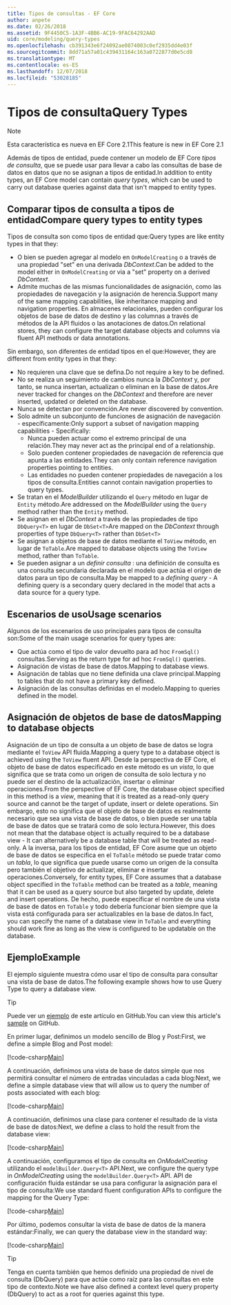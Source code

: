 ```yaml
---
title: Tipos de consultas - EF Core
author: anpete
ms.date: 02/26/2018
ms.assetid: 9F4450C5-1A3F-4BB6-AC19-9FAC64292AAD
uid: core/modeling/query-types
ms.openlocfilehash: cb391343e6f24092ae0874003c0ef2935dd4e03f
ms.sourcegitcommit: 8dd71a57a01c439431164c163a0722877d0e5cd8
ms.translationtype: MT
ms.contentlocale: es-ES
ms.lasthandoff: 12/07/2018
ms.locfileid: "53028185"
---
```

# <a name="query-types"></a><span data-ttu-id="4acc3-102">Tipos de consulta</span><span class="sxs-lookup"><span data-stu-id="4acc3-102">Query Types</span></span>
> [!NOTE]
> <span data-ttu-id="4acc3-103">Esta característica es nueva en EF Core 2.1</span><span class="sxs-lookup"><span data-stu-id="4acc3-103">This feature is new in EF Core 2.1</span></span>

<span data-ttu-id="4acc3-104">Además de tipos de entidad, puede contener un modelo de EF Core _tipos de consulta_, que se puede usar para llevar a cabo las consultas de base de datos en datos que no se asignan a tipos de entidad.</span><span class="sxs-lookup"><span data-stu-id="4acc3-104">In addition to entity types, an EF Core model can contain _query types_, which can be used to carry out database queries against data that isn't mapped to entity types.</span></span>

## <a name="compare-query-types-to-entity-types"></a><span data-ttu-id="4acc3-105">Comparar tipos de consulta a tipos de entidad</span><span class="sxs-lookup"><span data-stu-id="4acc3-105">Compare query types to entity types</span></span>

<span data-ttu-id="4acc3-106">Tipos de consulta son como tipos de entidad que:</span><span class="sxs-lookup"><span data-stu-id="4acc3-106">Query types are like entity types in that they:</span></span>

- <span data-ttu-id="4acc3-107">O bien se pueden agregar al modelo en `OnModelCreating` o a través de una propiedad "set" en una derivada _DbContext_.</span><span class="sxs-lookup"><span data-stu-id="4acc3-107">Can be added to the model either in `OnModelCreating` or via a "set" property on a derived _DbContext_.</span></span>
- <span data-ttu-id="4acc3-108">Admite muchas de las mismas funcionalidades de asignación, como las propiedades de navegación y la asignación de herencia.</span><span class="sxs-lookup"><span data-stu-id="4acc3-108">Support many of the same mapping capabilities, like inheritance mapping and navigation properties.</span></span> <span data-ttu-id="4acc3-109">En almacenes relacionales, pueden configurar los objetos de base de datos de destino y las columnas a través de métodos de la API fluidos o las anotaciones de datos.</span><span class="sxs-lookup"><span data-stu-id="4acc3-109">On relational stores, they can configure the target database objects and columns via fluent API methods or data annotations.</span></span>

<span data-ttu-id="4acc3-110">Sin embargo, son diferentes de entidad tipos en el que:</span><span class="sxs-lookup"><span data-stu-id="4acc3-110">However, they are different from entity types in that they:</span></span>

- <span data-ttu-id="4acc3-111">No requieren una clave que se defina.</span><span class="sxs-lookup"><span data-stu-id="4acc3-111">Do not require a key to be defined.</span></span>
- <span data-ttu-id="4acc3-112">No se realiza un seguimiento de cambios nunca la _DbContext_ y, por tanto, se nunca insertan, actualizan o eliminan en la base de datos.</span><span class="sxs-lookup"><span data-stu-id="4acc3-112">Are never tracked for changes on the _DbContext_ and therefore are never inserted, updated or deleted on the database.</span></span>
- <span data-ttu-id="4acc3-113">Nunca se detectan por convención.</span><span class="sxs-lookup"><span data-stu-id="4acc3-113">Are never discovered by convention.</span></span>
- <span data-ttu-id="4acc3-114">Solo admite un subconjunto de funciones de asignación de navegación - específicamente:</span><span class="sxs-lookup"><span data-stu-id="4acc3-114">Only support a subset of navigation mapping capabilities - Specifically:</span></span>
  - <span data-ttu-id="4acc3-115">Nunca pueden actuar como el extremo principal de una relación.</span><span class="sxs-lookup"><span data-stu-id="4acc3-115">They may never act as the principal end of a relationship.</span></span>
  - <span data-ttu-id="4acc3-116">Solo pueden contener propiedades de navegación de referencia que apunta a las entidades.</span><span class="sxs-lookup"><span data-stu-id="4acc3-116">They can only contain reference navigation properties pointing to entities.</span></span>
  - <span data-ttu-id="4acc3-117">Las entidades no pueden contener propiedades de navegación a los tipos de consulta.</span><span class="sxs-lookup"><span data-stu-id="4acc3-117">Entities cannot contain navigation properties to query types.</span></span>
- <span data-ttu-id="4acc3-118">Se tratan en el _ModelBuilder_ utilizando el `Query` método en lugar de `Entity` método.</span><span class="sxs-lookup"><span data-stu-id="4acc3-118">Are addressed on the _ModelBuilder_ using the `Query` method rather than the `Entity` method.</span></span>
- <span data-ttu-id="4acc3-119">Se asignan en el _DbContext_ a través de las propiedades de tipo `DbQuery<T>` en lugar de `DbSet<T>`</span><span class="sxs-lookup"><span data-stu-id="4acc3-119">Are mapped on the _DbContext_ through properties of type `DbQuery<T>` rather than `DbSet<T>`</span></span>
- <span data-ttu-id="4acc3-120">Se asignan a objetos de base de datos mediante el `ToView` método, en lugar de `ToTable`.</span><span class="sxs-lookup"><span data-stu-id="4acc3-120">Are mapped to database objects using the `ToView` method, rather than `ToTable`.</span></span>
- <span data-ttu-id="4acc3-121">Se pueden asignar a un _definir consulta_ : una definición de consulta es una consulta secundaria declarada en el modelo que actúa el origen de datos para un tipo de consulta.</span><span class="sxs-lookup"><span data-stu-id="4acc3-121">May be mapped to a _defining query_ - A defining query is a secondary query declared in the model that acts a data source for a query type.</span></span>

## <a name="usage-scenarios"></a><span data-ttu-id="4acc3-122">Escenarios de uso</span><span class="sxs-lookup"><span data-stu-id="4acc3-122">Usage scenarios</span></span>

<span data-ttu-id="4acc3-123">Algunos de los escenarios de uso principales para tipos de consulta son:</span><span class="sxs-lookup"><span data-stu-id="4acc3-123">Some of the main usage scenarios for query types are:</span></span>

- <span data-ttu-id="4acc3-124">Que actúa como el tipo de valor devuelto para ad hoc `FromSql()` consultas.</span><span class="sxs-lookup"><span data-stu-id="4acc3-124">Serving as the return type for ad hoc `FromSql()` queries.</span></span>
- <span data-ttu-id="4acc3-125">Asignación de vistas de base de datos.</span><span class="sxs-lookup"><span data-stu-id="4acc3-125">Mapping to database views.</span></span>
- <span data-ttu-id="4acc3-126">Asignación de tablas que no tiene definida una clave principal.</span><span class="sxs-lookup"><span data-stu-id="4acc3-126">Mapping to tables that do not have a primary key defined.</span></span>
- <span data-ttu-id="4acc3-127">Asignación de las consultas definidas en el modelo.</span><span class="sxs-lookup"><span data-stu-id="4acc3-127">Mapping to queries defined in the model.</span></span>

## <a name="mapping-to-database-objects"></a><span data-ttu-id="4acc3-128">Asignación de objetos de base de datos</span><span class="sxs-lookup"><span data-stu-id="4acc3-128">Mapping to database objects</span></span>

<span data-ttu-id="4acc3-129">Asignación de un tipo de consulta a un objeto de base de datos se logra mediante el `ToView` API fluida.</span><span class="sxs-lookup"><span data-stu-id="4acc3-129">Mapping a query type to a database object is achieved using the `ToView` fluent API.</span></span> <span data-ttu-id="4acc3-130">Desde la perspectiva de EF Core, el objeto de base de datos especificado en este método es un _vista_, lo que significa que se trata como un origen de consulta de solo lectura y no puede ser el destino de la actualización, insertar o eliminar operaciones.</span><span class="sxs-lookup"><span data-stu-id="4acc3-130">From the perspective of EF Core, the database object specified in this method is a _view_, meaning that it is treated as a read-only query source and cannot be the target of update, insert or delete operations.</span></span> <span data-ttu-id="4acc3-131">Sin embargo, esto no significa que el objeto de base de datos es realmente necesario que sea una vista de base de datos, o bien puede ser una tabla de base de datos que se tratará como de solo lectura.</span><span class="sxs-lookup"><span data-stu-id="4acc3-131">However, this does not mean that the database object is actually required to be a database view - It can alternatively be a database table that will be treated as read-only.</span></span> <span data-ttu-id="4acc3-132">A la inversa, para los tipos de entidad, EF Core asume que un objeto de base de datos se especifica en el `ToTable` método se puede tratar como un _tabla_, lo que significa que puede usarse como un origen de la consulta pero también el objetivo de actualizar, eliminar e insertar operaciones.</span><span class="sxs-lookup"><span data-stu-id="4acc3-132">Conversely, for entity types, EF Core assumes that a database object specified in the `ToTable` method can be treated as a _table_, meaning that it can be used as a query source but also targeted by update, delete and insert operations.</span></span> <span data-ttu-id="4acc3-133">De hecho, puede especificar el nombre de una vista de base de datos en `ToTable` y todo debería funcionar bien siempre que la vista está configurada para ser actualizables en la base de datos.</span><span class="sxs-lookup"><span data-stu-id="4acc3-133">In fact, you can specify the name of a database view in `ToTable` and everything should work fine as long as the view is configured to be updatable on the database.</span></span>

## <a name="example"></a><span data-ttu-id="4acc3-134">Ejemplo</span><span class="sxs-lookup"><span data-stu-id="4acc3-134">Example</span></span>

<span data-ttu-id="4acc3-135">El ejemplo siguiente muestra cómo usar el tipo de consulta para consultar una vista de base de datos.</span><span class="sxs-lookup"><span data-stu-id="4acc3-135">The following example shows how to use Query Type to query a database view.</span></span>

> [!TIP]
> <span data-ttu-id="4acc3-136">Puede ver un [ejemplo](https://github.com/aspnet/EntityFramework.Docs/tree/master/samples/core/QueryTypes) de este artículo en GitHub.</span><span class="sxs-lookup"><span data-stu-id="4acc3-136">You can view this article's [sample](https://github.com/aspnet/EntityFramework.Docs/tree/master/samples/core/QueryTypes) on GitHub.</span></span>

<span data-ttu-id="4acc3-137">En primer lugar, definimos un modelo sencillo de Blog y Post:</span><span class="sxs-lookup"><span data-stu-id="4acc3-137">First, we define a simple Blog and Post model:</span></span>

[!code-csharp[Main](../../../samples/core/QueryTypes/Program.cs#Entities)]

<span data-ttu-id="4acc3-138">A continuación, definimos una vista de base de datos simple que nos permitirá consultar el número de entradas vinculadas a cada blog:</span><span class="sxs-lookup"><span data-stu-id="4acc3-138">Next, we define a simple database view that will allow us to query the number of posts associated with each blog:</span></span>

[!code-csharp[Main](../../../samples/core/QueryTypes/Program.cs#View)]

<span data-ttu-id="4acc3-139">A continuación, definimos una clase para contener el resultado de la vista de base de datos:</span><span class="sxs-lookup"><span data-stu-id="4acc3-139">Next, we define a class to hold the result from the database view:</span></span>

[!code-csharp[Main](../../../samples/core/QueryTypes/Program.cs#QueryType)]

<span data-ttu-id="4acc3-140">A continuación, configuramos el tipo de consulta en _OnModelCreating_ utilizando el `modelBuilder.Query<T>` API.</span><span class="sxs-lookup"><span data-stu-id="4acc3-140">Next, we configure the query type in _OnModelCreating_ using the `modelBuilder.Query<T>` API.</span></span>
<span data-ttu-id="4acc3-141">API de configuración fluida estándar se usa para configurar la asignación para el tipo de consulta:</span><span class="sxs-lookup"><span data-stu-id="4acc3-141">We use standard fluent configuration APIs to configure the mapping for the Query Type:</span></span>

[!code-csharp[Main](../../../samples/core/QueryTypes/Program.cs#Configuration)]

<span data-ttu-id="4acc3-142">Por último, podemos consultar la vista de base de datos de la manera estándar:</span><span class="sxs-lookup"><span data-stu-id="4acc3-142">Finally, we can query the database view in the standard way:</span></span>

[!code-csharp[Main](../../../samples/core/QueryTypes/Program.cs#Query)]

> [!TIP]
> <span data-ttu-id="4acc3-143">Tenga en cuenta también que hemos definido una propiedad de nivel de consulta (DbQuery) para que actúe como raíz para las consultas en este tipo de contexto.</span><span class="sxs-lookup"><span data-stu-id="4acc3-143">Note we have also defined a context level query property (DbQuery) to act as a root for queries against this type.</span></span>
